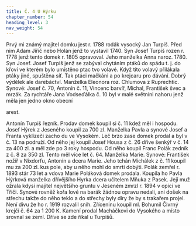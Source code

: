 ```yaml
---
title: Č. 4 U Hýrku
chapter_number: 54
heading_level: 3
nav_weight: 54
---
```




Prvý mi známý majitel domku jest r. 1788 rodák vysocký Jan Turpiš. Před nim Adam Jiřič nebo
Holán jenž to vystavil 1740.
Syn Josef Turpiš rozen r. 1778 jenž tento domek r. 1805 opravoval.
Jeho manželka Anna naroz. 1780. Syn Josef.
Josef Turpiš jenž se zabýval chytáním ptáků do spádu t. j. do křoví ve kterém bylo umístěno ptac­
tvo volavé. Když tito volavý přilákala ptáky jiné, spuštěna síť. Tak ptáci mačkáni a po krejcaru pro­
dávání. Dobrý výdělek ale darebáctví. Manželka Eleonora roz. Chlumova z Ruprechtic. Synové:
Josef č. 70, Antonín č. 11, Vincenc barvíř, Michal, František švec a mrzák.
Za rychtáře Jana Vodseďálka č. 10 byl v malé světníni nahoru jenž měla jen jedno okno obecní

arest.

Antonín Turpiš řezník. Prodav domek koupil si č. 11 kdež měl i hospodu.
Josef Hýrek z Jeseného koupil za 700 zl. Manželka Pavla a synové Josef a Franta vyklízeči zacho­
du ve Vysokém. Leč brzo zase domek prodal a byl v č. 13 na podruží.
Od něho jej koupil Josef Housa z č. 26 dříve šenkýř v č. 14 za 400 zl. a měl zde po 3 roky hospodu.
Od něho koupil Franc Polák zedník z č. 8 za 350 zl. Tento měl více let č. 64. Manželka Marie.
Synové: František nožíř v Nixdorfu, Antonín a dcera Marie. Jeho tchán Michálek z č. 11 koupil mu
za 200 zl. kus pole, aby u něho mohl do smrti dobýti. Polák zemřel r. 1893 stár 73 let a vdova Marie
Poláková domek prodala.
Koupila ho Pavla Hýrková manželka dřívějšího Hyrka dcera učitelem Mňuka z Pasek. Její muž
ožrala kdysi majitel největšího gruntu v Jeseném zmrzl r. 1894 v opici ve Třiči. Synové rovněž kořa­
lové na barák žádnou opravu nedali, ani došek na střechu takže do něho teklo a do střechy byly díry
že by s trakařem projel. Není divu že ho r. 1919 rozvalil sníh. Zříceninu koupil ml. Bohumil Čivrný
krejčí č. 64 za 1 200 K. Kamení prodal Macháčkovi do Vysokého a místo srovnal se zemí.
Dříve se zde říkal u Turpišů.

